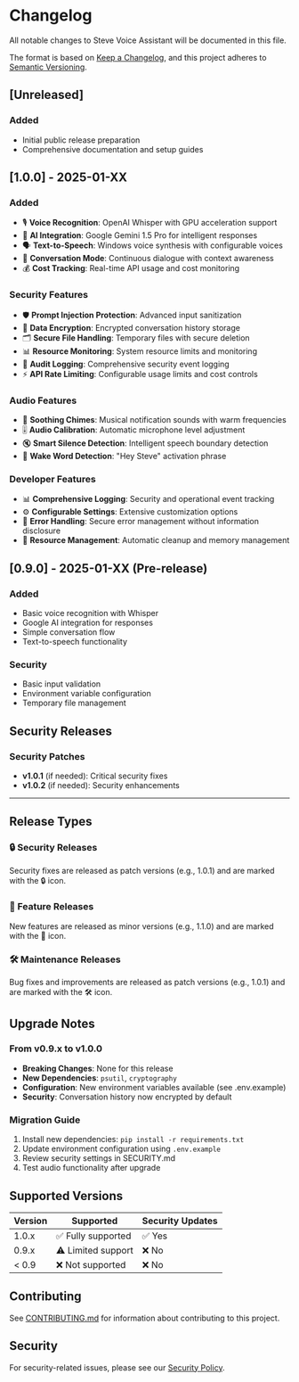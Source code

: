 # Changelog

All notable changes to Steve Voice Assistant will be documented in this file.

The format is based on [Keep a Changelog](https://keepachangelog.com/en/1.0.0/),
and this project adheres to [Semantic Versioning](https://semver.org/spec/v2.0.0.html).

## [Unreleased]

### Added
- Initial public release preparation
- Comprehensive documentation and setup guides

## [1.0.0] - 2025-01-XX

### Added
- 🎙️ **Voice Recognition**: OpenAI Whisper with GPU acceleration support
- 🤖 **AI Integration**: Google Gemini 1.5 Pro for intelligent responses
- 🗣️ **Text-to-Speech**: Windows voice synthesis with configurable voices
- 💬 **Conversation Mode**: Continuous dialogue with context awareness
- 💰 **Cost Tracking**: Real-time API usage and cost monitoring

### Security Features
- 🛡️ **Prompt Injection Protection**: Advanced input sanitization
- 🔐 **Data Encryption**: Encrypted conversation history storage
- 🗂️ **Secure File Handling**: Temporary files with secure deletion
- 📊 **Resource Monitoring**: System resource limits and monitoring
- 🚨 **Audit Logging**: Comprehensive security event logging
- ⚡ **API Rate Limiting**: Configurable usage limits and cost controls

### Audio Features
- 🎵 **Soothing Chimes**: Musical notification sounds with warm frequencies
- 🎚️ **Audio Calibration**: Automatic microphone level adjustment
- 🔇 **Smart Silence Detection**: Intelligent speech boundary detection
- 🎤 **Wake Word Detection**: "Hey Steve" activation phrase

### Developer Features
- 📊 **Comprehensive Logging**: Security and operational event tracking
- ⚙️ **Configurable Settings**: Extensive customization options
- 🧪 **Error Handling**: Secure error management without information disclosure
- 🔧 **Resource Management**: Automatic cleanup and memory management

## [0.9.0] - 2025-01-XX (Pre-release)

### Added
- Basic voice recognition with Whisper
- Google AI integration for responses
- Simple conversation flow
- Text-to-speech functionality

### Security
- Basic input validation
- Environment variable configuration
- Temporary file management

## Security Releases

### Security Patches
- **v1.0.1** (if needed): Critical security fixes
- **v1.0.2** (if needed): Security enhancements

---

## Release Types

### 🔒 Security Releases
Security fixes are released as patch versions (e.g., 1.0.1) and are marked with the 🔒 icon.

### 🚀 Feature Releases
New features are released as minor versions (e.g., 1.1.0) and are marked with the 🚀 icon.

### 🛠️ Maintenance Releases
Bug fixes and improvements are released as patch versions (e.g., 1.0.1) and are marked with the 🛠️ icon.

## Upgrade Notes

### From v0.9.x to v1.0.0
- **Breaking Changes**: None for this release
- **New Dependencies**: `psutil`, `cryptography`
- **Configuration**: New environment variables available (see .env.example)
- **Security**: Conversation history now encrypted by default

### Migration Guide
1. Install new dependencies: `pip install -r requirements.txt`
2. Update environment configuration using `.env.example`
3. Review security settings in SECURITY.md
4. Test audio functionality after upgrade

## Supported Versions

| Version | Supported          | Security Updates |
| ------- | ------------------ | ---------------- |
| 1.0.x   | ✅ Fully supported | ✅ Yes          |
| 0.9.x   | ⚠️ Limited support | ❌ No           |
| < 0.9   | ❌ Not supported   | ❌ No           |

## Contributing

See [CONTRIBUTING.md](CONTRIBUTING.md) for information about contributing to this project.

## Security

For security-related issues, please see our [Security Policy](SECURITY.md).